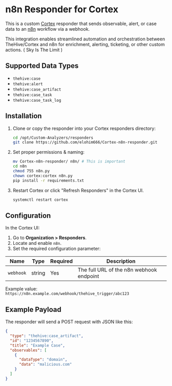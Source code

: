 # n8n Responder for Cortex

This is a custom [Cortex](https://github.com/TheHive-Project/Cortex) responder that sends observable, alert, or case data to an [n8n](https://n8n.io/) workflow via a webhook.

This integration enables streamlined automation and orchestration between TheHive/Cortex and n8n for enrichment, alerting, ticketing, or other custom actions. ( Sky Is The Limit )

## Supported Data Types

- `thehive:case`
- `thehive:alert`
- `thehive:case_artifact`
- `thehive:case_task`
- `thehive:case_task_log`


## Installation

1. Clone or copy the responder into your Cortex responders directory:

    ```bash
    cd /opt/Custom-Analyzers/responders 
    git clone https://github.com/elohim666/Cortex-n8n-responder.git
    ```

2. Set proper permissions & naming:

    ```bash
    mv Cortex-n8n-responder/ n8n/ # This is important
    cd n8n
    chmod 755 n8n.py
    chown cortex:cortex n8n.py
    pip install -r requirements.txt
    ```


3. Restart Cortex or click "Refresh Responders" in the Cortex UI.

   ```bash
   systemctl restart cortex
    ```

## Configuration

In the Cortex UI:

1. Go to **Organization > Responders**.
2. Locate and enable `n8n`.
3. Set the required configuration parameter:

| Name            | Type   | Required | Description                          |
|-----------------|--------|----------|--------------------------------------|
| `webhook` | string | Yes      | The full URL of the n8n webhook endpoint |

Example value:  
`https://n8n.example.com/webhook/thehive_trigger/abc123`

## Example Payload

The responder will send a POST request with JSON like this:

```json
{
  "type": "thehive:case_artifact",
  "id": "1234567890",
  "title": "Example Case",
  "observables": [
    {
      "dataType": "domain",
      "data": "malicious.com"
    }
  ]
}

